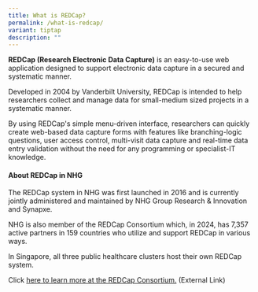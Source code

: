 ```yaml
---
title: What is REDCap?
permalink: /what-is-redcap/
variant: tiptap
description: ""
---
```

<p><strong>REDCap (Research Electronic Data Capture)</strong> is an easy-to-use
web application designed to support electronic data capture in a secured
and systematic manner.</p>
<p>Developed in 2004 by Vanderbilt University, REDCap is intended to help
researchers collect and manage data for small-medium sized projects in
a systematic manner.</p>
<p>By using REDCap's simple menu-driven interface, researchers can quickly
create web-based data capture forms with features like branching-logic
questions, user access control, multi-visit data capture and real-time
data entry validation without the need for any programming or specialist-IT
knowledge.</p>
<h4><strong>About REDCap in NHG</strong></h4>
<p>The REDCap system in NHG was first launched in 2016 and is currently jointly
administered and maintained by NHG Group Research &amp; Innovation and
Synapxe.</p>
<p>NHG is also member of the REDCap Consortium which, in 2024, has 7,357
active partners in 159 countries who utilize and support REDCap in various
ways.</p>
<p>In Singapore, all three public healthcare clusters host their own REDCap
system.</p>
<p></p>
<p></p>
<p></p>
<p>Click <a href="https://projectredcap.org" rel="noopener noreferrer nofollow" target="_blank">here to learn more at the REDCap Consortium.</a> (External
Link)</p>